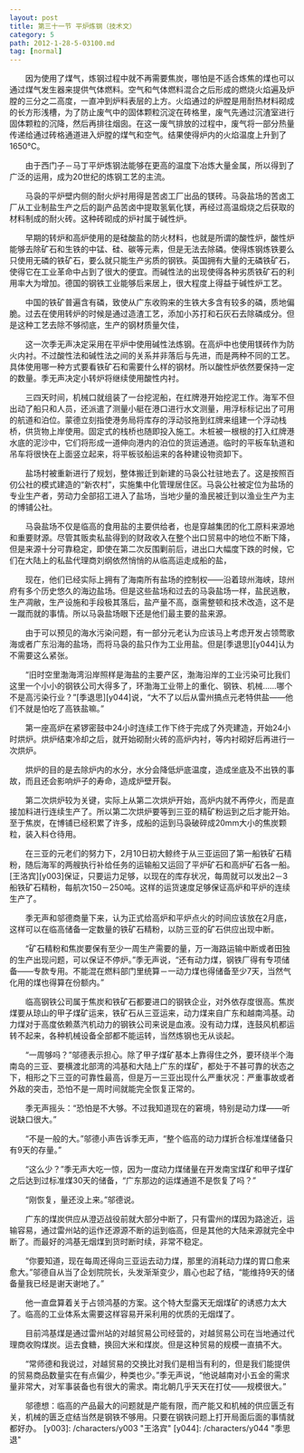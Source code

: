 ```yaml
---
layout: post
title: 第三十一节 平炉炼钢（技术文）
category: 5
path: 2012-1-28-5-03100.md
tag: [normal]
---
```


　　因为使用了煤气，炼钢过程中就不再需要焦炭，哪怕是不适合炼焦的煤也可以通过煤气发生器来提供气体燃料。空气和气体燃料混合之后形成的燃烧火焰遍及炉膛的三分之二高度，一直冲到炉料表层的上方。火焰通过的炉膛是用耐热材料砌成的长方形浅槽，为了防止废气中的固体颗粒沉淀在砖格里，废气先通过沉渣室进行固体颗粒的沉降，然后再排往烟囱。在这一废气排放的过程中，废气将一部分热量传递给通过砖格通道进入炉膛的煤气和空气。结果使得炉内的火焰温度上升到了1650℃。

　　由于西门子－马丁平炉炼钢法能够在更高的温度下冶炼大量金属，所以得到了广泛的运用，成为20世纪的炼钢工艺的主流。

　　马袅的平炉壁内侧的耐火炉衬用得是苦卤工厂出品的镁砖。马袅盐场的苦卤工厂从工业制盐生产之后的副产品苦卤中提取氢氧化镁，再经过高温煅烧之后获取的材料制成的耐火砖。这种砖砌成的炉衬属于碱性炉。

　　早期的转炉和高炉使用的是硅酸盐的防火材料，也就是所谓的酸性炉，酸性炉能够去除矿石和生铁的中锰、硅、碳等元素，但是无法去除磷。使得炼钢炼铁要么只使用无磷的铁矿石，要么就只能生产劣质的钢铁。英国拥有大量的无磷铁矿石，使得它在工业革命中占到了很大的便宜。而碱性法的出现使得各种劣质铁矿石的利用率大为增加。德国的钢铁工业能够后来居上，很大程度上得益于碱性炉工艺。

　　中国的铁矿普遍含有磷，致使从广东收购来的生铁大多含有较多的磷，质地偏脆。过去在使用转炉的时候是通过造渣工艺，添加小苏打和石灰石去除磷成分。但是这种工艺去除不够彻底，生产的钢材质量欠佳，

　　这一次季无声决定采用在平炉中使用碱性法炼钢。在高炉中也使用镁砖作为防火内衬。不过酸性法和碱性法之间的关系并非落后与先进，而是两种不同的工艺。具体使用哪一种方式要看铁矿石和需要什么样的钢材。所以酸性炉依然要保持一定的数量。季无声决定小转炉将继续使用酸性内衬。

　　三四天时间，机械口就组装了一台挖泥船，在红牌港开始挖泥工作。海军不但出动了船只和人员，还派遣了测量小艇在港口进行水文测量，用浮标标记出了可用的航道和泊位。蒙德立刻指使港务局将库存的浮动驳拖到红牌来组建一个浮动栈桥，供货物上岸使用。固定式的栈桥也随即投入施工。木桩被一根根的打入红牌港水底的泥沙中，它们将形成一道伸向港内的泊位的货运通道。临时的平板车轨道和吊车将很快在上面竖立起来，将平板驳船运来的各种建设物资卸下。

　　盐场村被重新进行了规划，整体搬迁到新建的马袅公社驻地去了。这是按照百仞公社的模式建造的“新农村”，实施集中化管理居住区。马袅公社被定位为盐场的专业生产者，劳动力全部招工进入了盐场，当地少量的渔民被迁到以渔业生产为主的博铺公社。

　　马袅盐场不仅是临高的食用盐的主要供给者，也是穿越集团的化工原料来源地和重要财源。尽管其贩卖私盐得到的财政收入在整个出口贸易中的地位不断下降，但是来源十分可靠稳定，即使在第二次反围剿前后，进出口大幅度下跌的时候，它们在大陆上的私盐代理商刘纲依然悄悄的从临高运走成船的盐，

　　现在，他们已经实际上拥有了海南所有盐场的控制权——沿着琼州海峡，琼州府有多个历史悠久的海边盐场。但是这些盐场和过去的马袅盐场一样，盐民逃散，生产凋敝，生产设施和手段极其落后，盐产量不高，亟需整顿和技术改造，这不是一蹴而就的事情。所以马袅盐场眼下还是他们最主要的盐来源。

　　由于可以预见的海水污染问题，有一部分元老认为应该马上考虑开发占领莺歌海或者广东沿海的盐场，而将马袅的盐只作为工业用盐。但是[季退思][y044]认为不需要这么紧张。

　　“旧时空里渤海湾沿岸照样是海盐的主要产区，渤海沿岸的工业污染可比我们这里一个小小的钢铁公司大得多了，环渤海工业带上的重化、钢铁、机械……哪个不是高污染行业？”[季退思][y044]说，“大不了以后从雷州搞点元老特供盐——他们不就是怕吃了高铁盐嘛。”

　　第一座高炉在紧锣密鼓中24小时连续工作下终于完成了外壳建造，开始24小时烘炉。烘炉结束冷却之后，就开始砌耐火砖的高炉内衬，等内衬砌好后再进行一次烘炉。

　　烘炉的目的是去除炉内的水分，水分会降低炉底温度，造成坐底及不出铁的事故，而且还会影响炉子的寿命，造成炉壁开裂。

　　第二次烘炉较为关键，实际上从第二次烘炉开始，高炉内就不再停火，而是直接加料进行连续生产了。所以第二次烘炉要等到三亚的精矿粉运到之后才能开始。至于焦炭，在博铺已经积累了许多，成船的运到马袅破碎成20mm大小的焦炭颗粒，装入料仓待用。

　　在三亚的元老们的努力下，2月10日初大鲸终于从三亚运回了第一船铁矿石精粉，随后海军的两艘执行补给任务的运输船又运回了平炉矿石和高炉矿石各一船。[王洛宾][y003]保证，只要运力足够，以现在的库存状况，每周就可以发出2－3船铁矿石精粉，每航次150－250吨。这样的运货速度足够保证高炉和平炉的连续生产了。

　　季无声和邬德商量下来，认为正式给高炉和平炉点火的时间应该放在2月底，这样可以在临高储备一定数量的铁矿石精粉，以防三亚的矿石供应出现中断。

　　“矿石精粉和焦炭要保有至少一周生产需要的量，万一海路运输中断或者田独的生产出现问题，可以保证不停炉。”季无声说，“还有动力煤，钢铁厂得有专项储备——专款专用。不能混在燃料部门里统算－一动力煤也得储备至少7天，当然气化用的煤也得算在份额内。”

　　临高钢铁公司属于焦炭和铁矿石都要进口的钢铁企业，对外依存度很高。焦炭煤要从琼山的甲子煤矿运来，铁矿石从三亚运来，动力煤来自广东和越南鸿基。动力煤对于高度依赖蒸汽机动力的钢铁公司来说是血液。没有动力煤，连鼓风机都运转不起来，各种机械设备全部都不能运转，当然炼钢也无从谈起。

　　“一周够吗？”邬德表示担心。除了甲子煤矿基本上靠得住之外，要环绕半个海南岛的三亚、要横渡北部湾的鸿基和大陆上广东的煤矿，都处于不甚可靠的状态之下，相形之下三亚的可靠性最高，但是万一三亚出现什么严重状况：严重事故或者外敌的突击，恐怕不是一周时间就能完全恢复正常的。

　　季无声摇头：“恐怕是不大够。不过我知道现在的窘境，特别是动力煤——听说缺口很大。”

　　“不是一般的大。”邬德小声告诉季无声，“整个临高的动力煤折合标准煤储备只有9天的存量。”

　　“这么少？”季无声大吃一惊，因为一度动力煤储量在开发南宝煤矿和甲子煤矿之后达到过标准煤30天的储备，“广东那边的运煤通道不是恢复了吗？”

　　“刚恢复，量还没上来。”邬德说。

　　广东的煤炭供应从澄迈战役前就大部分中断了，只有雷州的煤因为路途近，运输容易，通过雷州站的运作还源源不断的运到临高，但是其他的大陆来源就完全中断了。而最好的鸿基无烟煤到货时断时续，非常不稳定。

　　“你要知道，现在每周还得向三亚运去动力煤，那里的消耗动力煤的胃口愈来愈大。”邬德自从当了企划院院长，头发渐渐变少，眉心也起了结，“能维持9天的储备量我已经是谢天谢地了。”

　　他一直盘算着关于占领鸿基的方案。这个特大型露天无烟煤矿的诱惑力太大了。临高的工业体系太需要这样容易开采利用的优质的无烟煤了。

　　目前鸿基煤是通过雷州站的对越贸易公司经营的，对越贸易公司在当地通过代理商收购煤炭。运去食糖，换回大米和煤炭。但是这种贸易的规模一直搞不大。

　　“常师德和我说过，对越贸易的交换比对我们是相当有利的，但是我们能提供的贸易商品数量实在有点偏少，种类也少。”季无声说，“他说越南对小五金的需求量非常大，对军事装备也有很大的需求。南北朝几乎天天在打仗——规模很大。”

　　邬德想：临高的产品最大的问题就是产能有限，而产能又和机械的供应匮乏有关，机械的匮乏症结当然是钢铁不够用。只要在钢铁问题上打开局面后面的事情就都好办。
[y003]: /characters/y003 "王洛宾"
[y044]: /characters/y044 "季思退"
